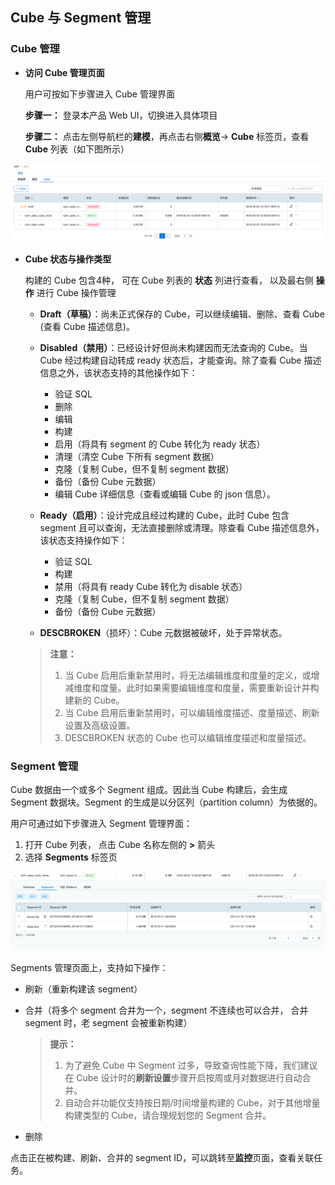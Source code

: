 ## Cube 与 Segment 管理

### Cube 管理

- **访问 Cube 管理页面**

  用户可按如下步骤进入 Cube 管理界面

  **步骤一：** 登录本产品 Web UI，切换进入具体项目

  **步骤二：** 点击左侧导航栏的**建模**，再点击右侧**概览**-> **Cube** 标签页，查看 **Cube** 列表（如下图所示）

![cube draft](images/cube_segment_manage/draft_action.png)

- **Cube 状态与操作类型**

  构建的 Cube 包含4种， 可在 Cube 列表的 **状态** 列进行查看， 以及最右侧 **操作** 进行 Cube 操作管理

  - **Draft（草稿）**：尚未正式保存的 Cube，可以继续编辑、删除、查看 Cube (查看 Cube 描述信息)。
  - **Disabled（禁用）**：已经设计好但尚未构建因而无法查询的 Cube。当 Cube 经过构建自动转成 ready 状态后，才能查询。除了查看 Cube 描述信息之外，该状态支持的其他操作如下：

    - 验证 SQL
    - 删除
    - 编辑
    - 构建
    - 启用（将具有 segment 的 Cube 转化为 ready 状态）
    - 清理（清空 Cube 下所有 segment 数据）
    - 克隆（复制 Cube，但不复制 segment 数据）
    - 备份（备份 Cube 元数据）
    - 编辑 Cube 详细信息（查看或编辑 Cube 的 json 信息）。

  - **Ready（启用）**：设计完成且经过构建的 Cube，此时 Cube 包含 segment 且可以查询，无法直接删除或清理。除查看 Cube 描述信息外，该状态支持操作如下：

    - 验证 SQL
    - 构建
    - 禁用（将具有 ready Cube 转化为 disable 状态）
    - 克隆（复制 Cube，但不复制 segment 数据）
    - 备份（备份 Cube 元数据）
  - **DESCBROKEN**（损坏）：Cube 元数据被破坏，处于异常状态。

  > **注意：** 
  >
  > 1. 当 Cube 启用后重新禁用时，将无法编辑维度和度量的定义，或增减维度和度量。此时如果需要编辑维度和度量，需要重新设计并构建新的 Cube。
  > 2. 当 Cube 启用后重新禁用时，可以编辑维度描述、度量描述、刷新设置及高级设置。
  > 3. DESCBROKEN 状态的 Cube 也可以编辑维度描述和度量描述。



### Segment 管理

Cube 数据由一个或多个 Segment 组成。因此当 Cube 构建后，会生成 Segment 数据块。Segment 的生成是以分区列（partition column）为依据的。

用户可通过如下步骤进入 Segment 管理界面：

1. 打开 Cube 列表， 点击 Cube 名称左侧的 **>** 箭头
2. 选择 **Segments** 标签页

![build cube](images/cube_segment_manage/build_segment.png)



Segments 管理页面上，支持如下操作：

- 刷新（重新构建该 segment）

- 合并（将多个 segment 合并为一个，segment 不连续也可以合并， 合并 segment 时，老 segment 会被重新构建）

  > **提示：** 
  >
  > 1. 为了避免 Cube 中 Segment 过多，导致查询性能下降，我们建议在 Cube 设计时的**刷新设置**步骤开启按周或月对数据进行自动合并。
  > 2. 自动合并功能仅支持按日期/时间增量构建的 Cube，对于其他增量构建类型的 Cube，请合理规划您的 Segment 合并。

- 删除

点击正在被构建、刷新、合并的 segment ID，可以跳转至**监控**页面，查看关联任务。

